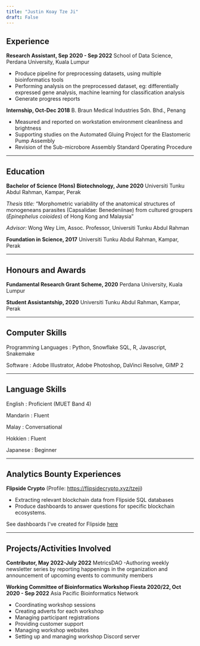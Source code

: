 ```yaml
---
title: "Justin Koay Tze Ji"
draft: False
---
```


## Experience
**Research Assistant, Sep 2020 - Sep 2022** School of Data Science, Perdana University, Kuala Lumpur
- Produce pipeline for preprocessing datasets, using multiple bioinformatics tools
- Performing analysis on the preprocessed dataset, eg: differentially expressed gene analysis, machine learning for classification analysis
- Generate progress reports

**Internship, Oct-Dec 2018** B. Braun Medical Industries Sdn. Bhd., Penang 
- Measured and reported on workstation environment cleanliness and brightness 
- Supporting studies on the Automated Gluing Project for the Elastomeric Pump Assembly 
- Revision of the Sub-microbore Assembly Standard Operating Procedure 

---

## Education 
**Bachelor of Science (Hons) Biotechnology, June 2020** Universiti Tunku Abdul Rahman, Kampar, Perak 

*Thesis title:* “Morphometric variability of the anatomical structures of monogeneans parasites (Capsalidae: Benedeniinae) from cultured groupers (*Epinephelus coioides*) of Hong Kong and Malaysia” 

*Advisor:* Wong Wey Lim, Assoc. Professor, Universiti Tunku Abdul Rahman 

**Foundation in Science, 2017** Universiti Tunku Abdul Rahman, Kampar, Perak 

---

## Honours and Awards
**Fundamental Research Grant Scheme, 2020** Perdana University, Kuala Lumpur

**Student Assistantship, 2020** Universiti Tunku Abdul Rahman, Kampar, Perak

---

## Computer Skills
Programming Languages
: Python, Snowflake SQL, R, Javascript, Snakemake

Software
: Adobe Illustrator, Adobe Photoshop, DaVinci Resolve, GIMP 2

---

## Language Skills
English
: Proficient (MUET Band 4) 

Mandarin
: Fluent  

Malay
: Conversational 

Hokkien
: Fluent

Japanese
: Beginner 

---

## Analytics Bounty Experiences
**Flipside Crypto** (Profile: https://flipsidecrypto.xyz/tzeji)
- Extracting relevant blockchain data from Flipside SQL databases
- Produce dashboards to answer questions for specific blockchain ecosystems.

See dashboards I've created for Flipside [here](/work/flipside-dashboards)

---

## Projects/Activities Involved
**Contributor, May 2022-July 2022** MetricsDAO
-Authoring weekly newsletter series by reporting happenings in the organization and announcement of upcoming events to community members

**Working Committee of Bioinformatics Workshop Fiesta 2020/22, Oct 2020 - Sep 2022** Asia Pacific Bioinformatics Network
- Coordinating workshop sessions
- Creating adverts for each workshop
- Managing participant registrations
- Providing customer support
- Managing workshop websites
- Setting up and managing workshop Discord server


